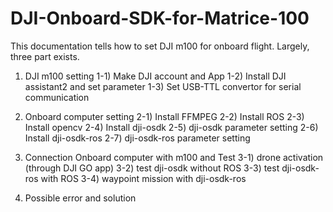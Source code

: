 # DJI-Onboard-SDK-for-Matrice-100

This documentation tells how to set DJI m100 for onboard flight.
Largely, three part exists. 
1. DJI m100 setting
1-1) Make DJI account and App
1-2) Install DJI assistant2 and set parameter
1-3) Set USB-TTL convertor for serial communication

2. Onboard computer setting
  2-1) Install FFMPEG
  2-2) Install ROS
  2-3) Install opencv
2-4) Install dji-osdk
2-5) dji-osdk parameter setting
2-6) Install dji-osdk-ros
2-7) dji-osdk-ros parameter setting

3. Connection Onboard computer with m100 and Test
3-1) drone activation (through DJI GO app)
3-2) test dji-osdk without ROS
3-3) test dji-osdk-ros with ROS
3-4) waypoint mission with dji-osdk-ros

4. Possible error and solution
